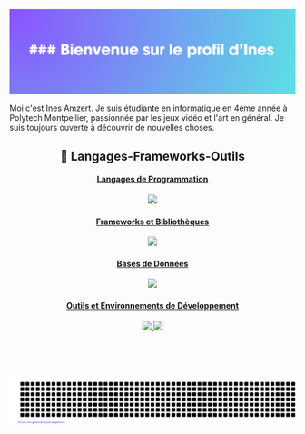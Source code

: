 ![welcome](welcomebanner.png)

Moi c'est Ines Amzert. Je suis étudiante en informatique en 4ème année à Polytech Montpellier, passionnée par les jeux vidéo et l'art en général.
Je suis toujours ouverte à découvrir de nouvelles choses.

<h2 align="center">💙 Langages-Frameworks-Outils </h2>
<p align="center">
<a href="https://skillicons.dev">
  <h4 align="center">Langages de Programmation</h4>
        <p align="center">

  <img src="https://skillicons.dev/icons?i=python,javascript,html,css,swift,java,c,cpp,r" />
        </p>
    <h4 align="center">Frameworks et Bibliothèques</h4>
      <p align="center">

  <img src="https://skillicons.dev/icons?i=angular,react,vue,express,nodejs,alpinejs,laravel,bootstrap,tailwind" />
      </p>
    <h4 align="center">Bases de Données</h4>
    <p align="center">

  <img src="https://skillicons.dev/icons?i=mongodb,mysql,postgres" />
    </p>

  <h4 align="center">Outils et Environnements de Développement</h4>
  <p align="center">
  <img src="https://skillicons.dev/icons?i=git,github,gitlab,githubactions,vscode,figma,postman,linux,docker,unity,androidstudio" />
  <img src="https://skillicons.dev/icons?i=arduino,idea,phpstorm,notion,replit,discord,gradle,maven,netlify" />
  </p>

</a>
<br>
</p>
<br>


![gitartwork](gitartwork.svg)
